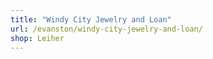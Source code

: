 ```yaml
---
title: "Windy City Jewelry and Loan"
url: /evanston/windy-city-jewelry-and-loan/
shop: Leiher
---
```

